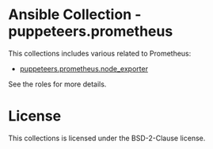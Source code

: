# Ansible Collection - puppeteers.prometheus

This collections includes various related to Prometheus:

* [puppeteers.prometheus.node_exporter](roles/node_exporter/README.md)

See the roles for more details.

# License

This collections is licensed under the BSD-2-Clause license.
